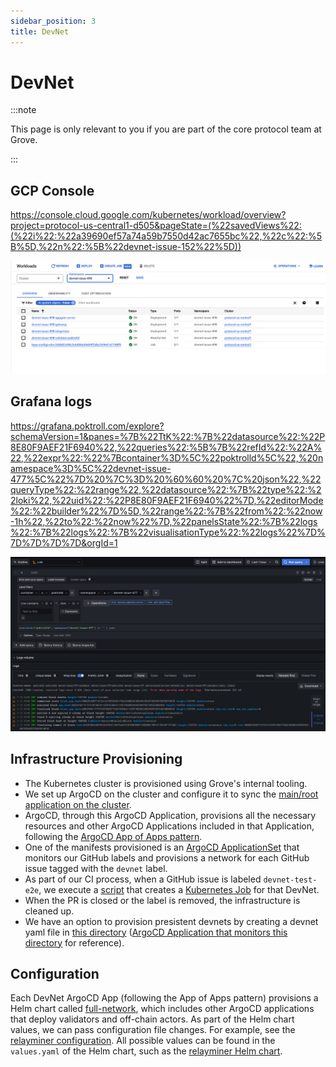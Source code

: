 ```yaml
---
sidebar_position: 3
title: DevNet
---
```


# DevNet <!-- omit in toc -->

:::note

This page is only relevant to you if you are part of the core protocol team at Grove.

:::

## GCP Console

https://console.cloud.google.com/kubernetes/workload/overview?project=protocol-us-central1-d505&pageState=(%22savedViews%22:(%22i%22:%22a39690ef57a74a59b7550d42ac7655bc%22,%22c%22:%5B%5D,%22n%22:%5B%22devnet-issue-152%22%5D))

![GCP console](./gcp_workloads.png)

## Grafana logs

https://grafana.poktroll.com/explore?schemaVersion=1&panes=%7B%22TtK%22:%7B%22datasource%22:%22P8E80F9AEF21F6940%22,%22queries%22:%5B%7B%22refId%22:%22A%22,%22expr%22:%22%7Bcontainer%3D%5C%22poktrolld%5C%22,%20namespace%3D%5C%22devnet-issue-477%5C%22%7D%20%7C%3D%20%60%60%20%7C%20json%22,%22queryType%22:%22range%22,%22datasource%22:%7B%22type%22:%22loki%22,%22uid%22:%22P8E80F9AEF21F6940%22%7D,%22editorMode%22:%22builder%22%7D%5D,%22range%22:%7B%22from%22:%22now-1h%22,%22to%22:%22now%22%7D,%22panelsState%22:%7B%22logs%22:%7B%22logs%22:%7B%22visualisationType%22:%22logs%22%7D%7D%7D%7D%7D&orgId=1

![Grafana logs explorer](./grafana_explore_logs.png)

## Infrastructure Provisioning

- The Kubernetes cluster is provisioned using Grove's internal tooling.
- We set up ArgoCD on the cluster and configure it to sync the [main/root application on the cluster](https://github.com/pokt-network/protocol-infra/blob/main/clusters/protocol-us-central1-app.yaml).
- ArgoCD, through this ArgoCD Application, provisions all the necessary resources and other ArgoCD Applications included in that Application, following the [ArgoCD App of Apps pattern](https://argo-cd.readthedocs.io/en/stable/operator-manual/cluster-bootstrapping/).
- One of the manifests provisioned is an [ArgoCD ApplicationSet](https://github.com/pokt-network/protocol-infra/blob/main/clusters/protocol-us-central1/devnets-github-label.yaml) that monitors our GitHub labels and provisions a network for each GitHub issue tagged with the `devnet` label.
- As part of our CI process, when a GitHub issue is labeled `devnet-test-e2e`, we execute a [script](https://github.com/pokt-network/poktroll/blob/main/.github/workflows-helpers/run-e2e-test.sh#L1) that creates a [Kubernetes Job](https://github.com/pokt-network/poktroll/blob/main/.github/workflows-helpers/run-e2e-test-job-template.yaml) for that DevNet.
- When the PR is closed or the label is removed, the infrastructure is cleaned up.
- We have an option to provision presistent devnets by creating a devnet yaml file in [this directory](https://github.com/pokt-network/protocol-infra/tree/main/devnets-configs) ([ArgoCD Application that monitors this directory](https://github.com/pokt-network/protocol-infra/blob/main/clusters/protocol-us-central1/devnets-persistent.yaml) for reference). 

## Configuration

Each DevNet ArgoCD App (following the App of Apps pattern) provisions a Helm chart called [full-network](https://github.com/pokt-network/protocol-infra/tree/main/charts/full-network), which includes other ArgoCD applications that deploy validators and off-chain actors. As part of the Helm chart values, we can pass configuration file changes. For example, see the [relayminer configuration](https://github.com/pokt-network/protocol-infra/blob/main/charts/full-network/templates/Application-Relayminer.yaml#L37). All possible values can be found in the `values.yaml` of the Helm chart, such as the [relayminer Helm chart](https://github.com/pokt-network/helm-charts/blob/main/charts/relayminer/values.yaml).